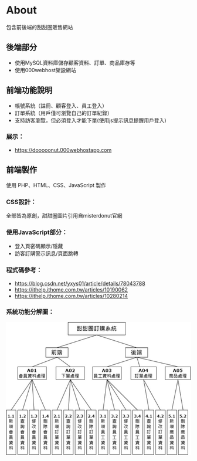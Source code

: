 # About 
包含前後端的甜甜圈販售網站

## 後端部分
- 使用MySQL資料庫儲存顧客資料、訂單、商品庫存等
- 使用000webhost架設網站
## 前端功能說明
- 帳號系統（註冊、顧客登入、員工登入）
- 訂單系統（用戶僅可瀏覽自己的訂單紀錄）
- 支持訪客瀏覽，但必須登入才能下單(使用js提示訊息提醒用戶登入)

### 展示：
- https://dooooonut.000webhostapp.com

## 前端製作
使用 PHP、HTML、CSS、JavaScript 製作

### CSS設計：
全部皆為原創，甜甜圈圖片引用自misterdonut官網

### 使用JavaScript部分：

- 登入頁密碼顯示/隱藏
- 訪客訂購警示訊息/頁面跳轉

### 程式碼參考：

- https://blog.csdn.net/yxys01/article/details/78043788
- https://ithelp.ithome.com.tw/articles/10190062
- https://ithelp.ithome.com.tw/articles/10280214

### 系統功能分解圖：

![image](https://github.com/yiting0418/wp/blob/master/public_html/function.jpg)
